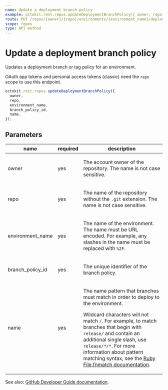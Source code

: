 ```yaml
---
name: Update a deployment branch policy
example: octokit.rest.repos.updateDeploymentBranchPolicy({ owner, repo, environment_name, branch_policy_id, name })
route: PUT /repos/{owner}/{repo}/environments/{environment_name}/deployment-branch-policies/{branch_policy_id}
scope: repos
type: API method
---
```


# Update a deployment branch policy

Updates a deployment branch or tag policy for an environment.

OAuth app tokens and personal access tokens (classic) need the `repo` scope to use this endpoint.

```js
octokit.rest.repos.updateDeploymentBranchPolicy({
  owner,
  repo,
  environment_name,
  branch_policy_id,
  name,
});
```

## Parameters

<table>
  <thead>
    <tr>
      <th>name</th>
      <th>required</th>
      <th>description</th>
    </tr>
  </thead>
  <tbody>
    <tr><td>owner</td><td>yes</td><td>

The account owner of the repository. The name is not case sensitive.

</td></tr>
<tr><td>repo</td><td>yes</td><td>

The name of the repository without the `.git` extension. The name is not case sensitive.

</td></tr>
<tr><td>environment_name</td><td>yes</td><td>

The name of the environment. The name must be URL encoded. For example, any slashes in the name must be replaced with `%2F`.

</td></tr>
<tr><td>branch_policy_id</td><td>yes</td><td>

The unique identifier of the branch policy.

</td></tr>
<tr><td>name</td><td>yes</td><td>

The name pattern that branches must match in order to deploy to the environment.

Wildcard characters will not match `/`. For example, to match branches that begin with `release/` and contain an additional single slash, use `release/*/*`.
For more information about pattern matching syntax, see the [Ruby File.fnmatch documentation](https://ruby-doc.org/core-2.5.1/File.html#method-c-fnmatch).

</td></tr>
  </tbody>
</table>

See also: [GitHub Developer Guide documentation](https://docs.github.com/rest/deployments/branch-policies#update-a-deployment-branch-policy).
